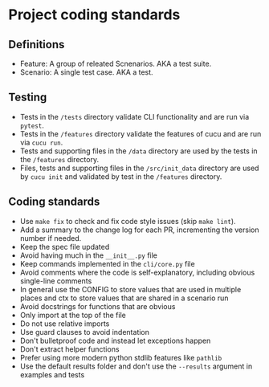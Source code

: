# Project coding standards

## Definitions
- Feature: A group of releated Scnenarios. AKA a test suite.
- Scenario: A single test case. AKA a test.

## Testing
- Tests in the `/tests` directory validate CLI functionality and are run via `pytest`.
- Tests in the `/features` directory validate the features of cucu and are run via `cucu run`.
- Tests and supporting files in the `/data` directory are used by the tests in the `/features` directory.
- Files, tests and supporting files in the `/src/init_data` directory are used by `cucu init` and validated by test in the `/features` directory.

## Coding standards
- Use `make fix` to check and fix code style issues (skip `make lint`).
- Add a summary to the change log for each PR, incrementing the version number if needed.
- Keep the spec file updated
- Avoid having much in the `__init__.py` file
- Keep commands implemented in the `cli/core.py` file
- Avoid comments where the code is self-explanatory, including obvious single-line comments
- In general use the CONFIG to store values that are used in multiple places and ctx to store values that are shared in a scenario run
- Avoid docstrings for functions that are obvious
- Only import at the top of the file
- Do not use relative imports
- Use guard clauses to avoid indentation
- Don't bulletproof code and instead let exceptions happen
- Don't extract helper functions
- Prefer using more modern python stdlib features like `pathlib`
- Use the default results folder and don't use the `--results` argument in examples and tests
